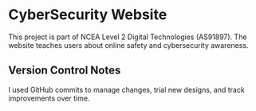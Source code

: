 # CyberSecurity Website
This project is part of NCEA Level 2 Digital Technologies (AS91897).
The website teaches users about online safety and cybersecurity awareness.

## Version Control Notes
I used GitHub commits to manage changes, trial new designs, and track improvements over time.

